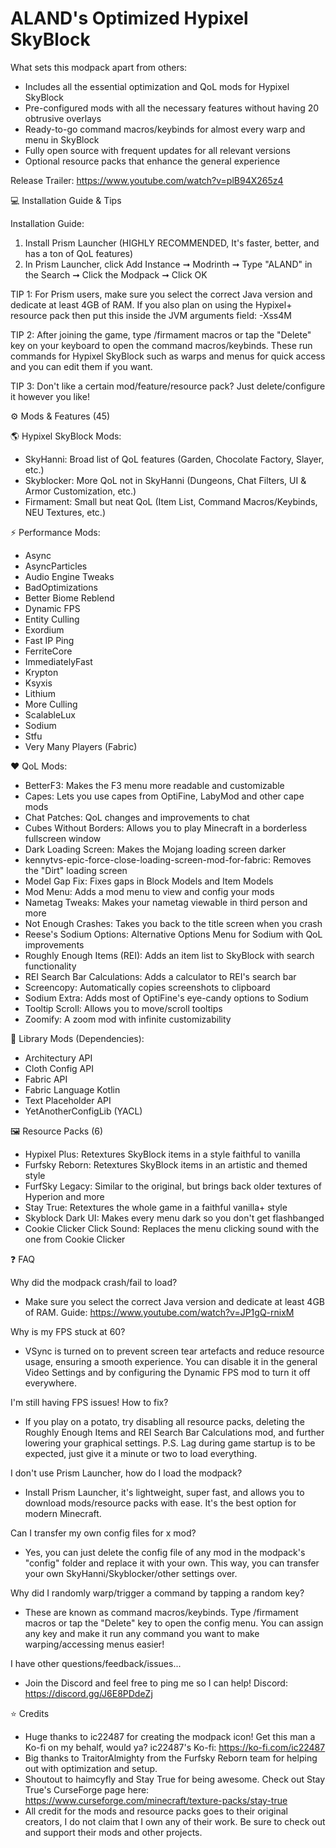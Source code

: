# ALAND's Optimized Hypixel SkyBlock

What sets this modpack apart from others:

* Includes all the essential optimization and QoL mods for Hypixel SkyBlock
* Pre-configured mods with all the necessary features without having 20 obtrusive overlays
* Ready-to-go command macros/keybinds for almost every warp and menu in SkyBlock
* Fully open source with frequent updates for all relevant versions
* Optional resource packs that enhance the general experience

Release Trailer: https://www.youtube.com/watch?v=plB94X265z4

💻 Installation Guide & Tips

Installation Guide:

1. Install Prism Launcher (HIGHLY RECOMMENDED, It's faster, better, and has a ton of QoL features)
2. In Prism Launcher, click Add Instance ➞ Modrinth ➞ Type "ALAND" in the Search ➞ Click the Modpack ➞ Click OK

TIP 1: For Prism users, make sure you select the correct Java version and dedicate at least 4GB of RAM. If you
also plan on using the Hypixel+ resource pack then put this inside the JVM arguments field: -Xss4M

TIP 2: After joining the game, type /firmament macros or tap the "Delete" key on your keyboard to open the
command macros/keybinds. These run commands for Hypixel SkyBlock such as warps and menus for quick access
and you can edit them if you want.

TIP 3: Don't like a certain mod/feature/resource pack? Just delete/configure it however you like!

⚙️ Mods & Features (45)

🌎 Hypixel SkyBlock Mods:

* SkyHanni: Broad list of QoL features (Garden, Chocolate Factory, Slayer, etc.)
* Skyblocker: More QoL not in SkyHanni (Dungeons, Chat Filters, UI & Armor Customization, etc.)
* Firmament: Small but neat QoL (Item List, Command Macros/Keybinds, NEU Textures, etc.)

⚡️ Performance Mods:

* Async
* AsyncParticles
* Audio Engine Tweaks
* BadOptimizations
* Better Biome Reblend
* Dynamic FPS
* Entity Culling
* Exordium
* Fast IP Ping
* FerriteCore
* ImmediatelyFast
* Krypton
* Ksyxis
* Lithium
* More Culling
* ScalableLux
* Sodium
* Stfu
* Very Many Players (Fabric)

❤️ QoL Mods:

* BetterF3: Makes the F3 menu more readable and customizable
* Capes: Lets you use capes from OptiFine, LabyMod and other cape mods
* Chat Patches: QoL changes and improvements to chat
* Cubes Without Borders: Allows you to play Minecraft in a borderless fullscreen window
* Dark Loading Screen: Makes the Mojang loading screen darker
* kennytvs-epic-force-close-loading-screen-mod-for-fabric: Removes the "Dirt" loading screen
* Model Gap Fix: Fixes gaps in Block Models and Item Models
* Mod Menu: Adds a mod menu to view and config your mods
* Nametag Tweaks: Makes your nametag viewable in third person and more
* Not Enough Crashes: Takes you back to the title screen when you crash
* Reese's Sodium Options: Alternative Options Menu for Sodium with QoL improvements
* Roughly Enough Items (REI): Adds an item list to SkyBlock with search functionality
* REI Search Bar Calculations: Adds a calculator to REI's search bar
* Screencopy: Automatically copies screenshots to clipboard
* Sodium Extra: Adds most of OptiFine's eye-candy options to Sodium
* Tooltip Scroll: Allows you to move/scroll tooltips
* Zoomify: A zoom mod with infinite customizability

📒 Library Mods (Dependencies):

* Architectury API
* Cloth Config API
* Fabric API
* Fabric Language Kotlin
* Text Placeholder API
* YetAnotherConfigLib (YACL)

🖼️ Resource Packs (6)

* Hypixel Plus: Retextures SkyBlock items in a style faithful to vanilla
* Furfsky Reborn: Retextures SkyBlock items in an artistic and themed style
* FurfSky Legacy: Similar to the original, but brings back older textures of Hyperion and more
* Stay True: Retextures the whole game in a faithful vanilla+ style
* Skyblock Dark UI: Makes every menu dark so you don't get flashbanged
* Cookie Clicker Click Sound: Replaces the menu clicking sound with the one from Cookie Clicker

❓ FAQ

Why did the modpack crash/fail to load?

* Make sure you select the correct Java version and dedicate at least 4GB of RAM.
  Guide: https://www.youtube.com/watch?v=JP1gQ-rnixM

Why is my FPS stuck at 60?

* VSync is turned on to prevent screen tear artefacts and reduce resource usage, ensuring a smooth experience.
  You can disable it in the general Video Settings and by configuring the Dynamic FPS mod to turn it off everywhere.

I'm still having FPS issues! How to fix?

* If you play on a potato, try disabling all resource packs, deleting the Roughly Enough Items and REI Search Bar
  Calculations mod, and further lowering your graphical settings. P.S. Lag during game startup is to be expected,
  just give it a minute or two to load everything.

I don't use Prism Launcher, how do I load the modpack?

* Install Prism Launcher, it's lightweight, super fast, and allows you to download mods/resource packs with ease.
  It's the best option for modern Minecraft.

Can I transfer my own config files for x mod?

* Yes, you can just delete the config file of any mod in the modpack's "config" folder and replace it with your own.
  This way, you can transfer your own SkyHanni/Skyblocker/other settings over.

Why did I randomly warp/trigger a command by tapping a random key?

* These are known as command macros/keybinds. Type /firmament macros or tap the "Delete" key to open the config menu.
  You can assign any key and make it run any command you want to make warping/accessing menus easier!

I have other questions/feedback/issues...

* Join the Discord and feel free to ping me so I can help! Discord: https://discord.gg/J6E8PDdeZj

⭐️ Credits

* Huge thanks to ic22487 for creating the modpack icon! Get this man a Ko-fi on my behalf, would ya?
  ic22487's Ko-fi: https://ko-fi.com/ic22487
* Big thanks to TraitorAlmighty from the Furfsky Reborn team for helping out with optimization and setup.
* Shoutout to haimcyfly and Stay True for being awesome. Check out Stay True's
  CurseForge page here: https://www.curseforge.com/minecraft/texture-packs/stay-true
* All credit for the mods and resource packs goes to their original creators, I do not claim that I own any of
  their work. Be sure to check out and support their mods and other projects.
